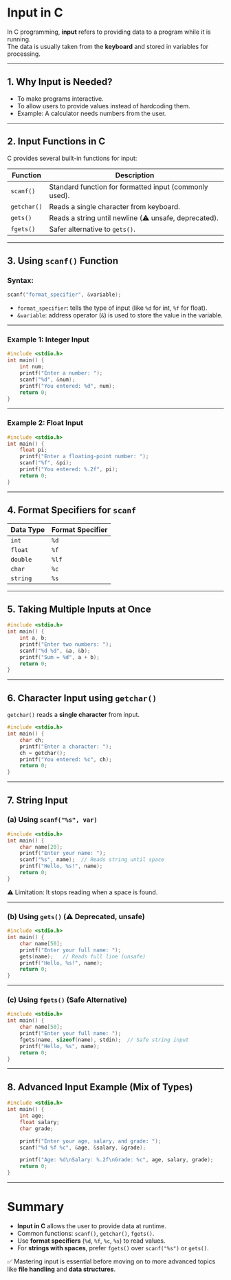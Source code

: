 # Input in C

In C programming, **input** refers to providing data to a program while it is running.  
The data is usually taken from the **keyboard** and stored in variables for processing.

---

## 1. Why Input is Needed?
- To make programs interactive.
- To allow users to provide values instead of hardcoding them.
- Example: A calculator needs numbers from the user.

---

## 2. Input Functions in C

C provides several built-in functions for input:

| Function   | Description |
|------------|-------------|
| `scanf()`  | Standard function for formatted input (commonly used). |
| `getchar()`| Reads a single character from keyboard. |
| `gets()`   | Reads a string until newline (⚠️ unsafe, deprecated). |
| `fgets()`  | Safer alternative to `gets()`. |

---

## 3. Using `scanf()` Function

### Syntax:
```c
scanf("format_specifier", &variable);
```

- `format_specifier`: tells the type of input (like `%d` for int, `%f` for float).
- `&variable`: address operator (`&`) is used to store the value in the variable.

---

### Example 1: Integer Input
```c
#include <stdio.h>
int main() {
    int num;
    printf("Enter a number: ");
    scanf("%d", &num);
    printf("You entered: %d", num);
    return 0;
}
```

---

### Example 2: Float Input
```c
#include <stdio.h>
int main() {
    float pi;
    printf("Enter a floating-point number: ");
    scanf("%f", &pi);
    printf("You entered: %.2f", pi);
    return 0;
}
```

---

## 4. Format Specifiers for `scanf`

| Data Type   | Format Specifier |
|-------------|------------------|
| `int`       | `%d` |
| `float`     | `%f` |
| `double`    | `%lf` |
| `char`      | `%c` |
| `string`    | `%s` |

---

## 5. Taking Multiple Inputs at Once

```c
#include <stdio.h>
int main() {
    int a, b;
    printf("Enter two numbers: ");
    scanf("%d %d", &a, &b);
    printf("Sum = %d", a + b);
    return 0;
}
```

---

## 6. Character Input using `getchar()`

`getchar()` reads a **single character** from input.

```c
#include <stdio.h>
int main() {
    char ch;
    printf("Enter a character: ");
    ch = getchar();  
    printf("You entered: %c", ch);
    return 0;
}
```

---

## 7. String Input

### (a) Using `scanf("%s", var)`
```c
#include <stdio.h>
int main() {
    char name[20];
    printf("Enter your name: ");
    scanf("%s", name);  // Reads string until space
    printf("Hello, %s!", name);
    return 0;
}
```

⚠️ Limitation: It stops reading when a space is found.

---

### (b) Using `gets()` (⚠️ Deprecated, unsafe)
```c
#include <stdio.h>
int main() {
    char name[50];
    printf("Enter your full name: ");
    gets(name);   // Reads full line (unsafe)
    printf("Hello, %s!", name);
    return 0;
}
```

---

### (c) Using `fgets()` (Safe Alternative)
```c
#include <stdio.h>
int main() {
    char name[50];
    printf("Enter your full name: ");
    fgets(name, sizeof(name), stdin);  // Safe string input
    printf("Hello, %s", name);
    return 0;
}
```

---

## 8. Advanced Input Example (Mix of Types)
```c
#include <stdio.h>
int main() {
    int age;
    float salary;
    char grade;

    printf("Enter your age, salary, and grade: ");
    scanf("%d %f %c", &age, &salary, &grade);

    printf("Age: %d\nSalary: %.2f\nGrade: %c", age, salary, grade);
    return 0;
}
```

---

# Summary

- **Input in C** allows the user to provide data at runtime.
- Common functions: `scanf()`, `getchar()`, `fgets()`.
- Use **format specifiers** (`%d`, `%f`, `%c`, `%s`) to read values.
- For **strings with spaces**, prefer `fgets()` over `scanf("%s")` or `gets()`.

✅ Mastering input is essential before moving on to more advanced topics like **file handling** and **data structures**.
